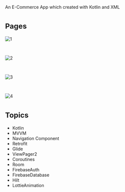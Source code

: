 An E-Commerce App which created with Kotlin and XML

# <sub>**Pages**</sub>

![1](https://github.com/seymasingin/E-CommerceApp/assets/113527683/66e8dea4-c08b-4f61-84f1-8910a3eb6ba9)

</br>

![2](https://github.com/seymasingin/E-CommerceApp/assets/113527683/98843621-efa7-4439-b9bd-733a875cc064)

</br>

![3](https://github.com/seymasingin/E-CommerceApp/assets/113527683/156931ba-1a55-4ac0-8e04-b61bda09c42c)


</br>

![4](https://github.com/seymasingin/E-CommerceApp/assets/113527683/66e98152-7d57-499b-8a63-bbe518993838)

# <sub>**Topics**</sub>
- Kotlin
- MVVM
- Navigation Component
- Retrofit
- Glide
- ViewPager2
- Coroutines
- Room
- FirebaseAuth
- FirebaseDatabase
- Hilt
- LottieAnimation

